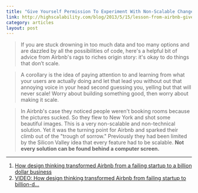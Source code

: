```yaml
---
title: "Give Yourself Permission To Experiment With Non-Scalable Changes"
link: http://highscalability.com/blog/2013/5/15/lesson-from-airbnb-give-yourself-permission-to-experiment-wi.html
category: articles
layout: post
---
```


> If you are stuck drowning in too much data and too many options and are
> dazzled by all the possibilities of code, here's a helpful bit of advice from
> Airbnb's rags to riches origin story: it's okay to do things that don’t scale.

> A corollary is the idea of paying attention to and learning from what your
> users are actually doing and let that lead you without out that annoying voice
> in your head second guessing you, yelling but that will never scale! Worry
> about building something good, then worry about making it scale.

> In Airbnb's case they noticed people weren't booking rooms because the
> pictures sucked. So they flew to New York and shot some beautiful images. This
> is a very non-scalable and non-technical solution. Yet it was the turning
> point for Airbnb and sparked their climb out of the "trough of sorrow."
> Previously they had been limited by the Silicon Valley idea that every feature
> had to be scalable. **Not every solution can be found behind a computer
> screen.**

---

1. [How design thinking transformed Airbnb from a failing startup to a billion dollar business][1]
2. [VIDEO: How design thinking transformed Airbnb from failing startup to billion-d...][2]

[1]: http://firstround.com/article/How-design-thinking-transformed-Airbnb-from-failing-startup-to-billion-dollar-business#
[2]: http://youtu.be/RUEjYswwWPY
